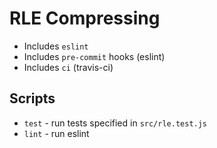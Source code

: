# RLE Compressing

- Includes `eslint`
- Includes `pre-commit` hooks (eslint)
- Includes `ci` (travis-ci)

## Scripts
- `test` - run tests specified in `src/rle.test.js`
- `lint` - run eslint
